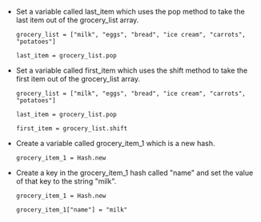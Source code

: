 - Set a variable called last_item which uses the pop method to take the last item out of the grocery_list array.

    ```
    grocery_list = ["milk", "eggs", "bread", "ice cream", "carrots", "potatoes"]

    last_item = grocery_list.pop
    ```

- Set a variable called first_item which uses the shift method to take the first item out of the grocery_list array.

    ```
    grocery_list = ["milk", "eggs", "bread", "ice cream", "carrots", "potatoes"]

    last_item = grocery_list.pop

    first_item = grocery_list.shift
    ```

- Create a variable called grocery_item_1 which is a new hash.

    `grocery_item_1 = Hash.new`

- Create a key in the grocery_item_1 hash called "name" and set the value of that key to the string "milk".

    ```
    grocery_item_1 = Hash.new

    grocery_item_1["name"] = "milk"
    ```